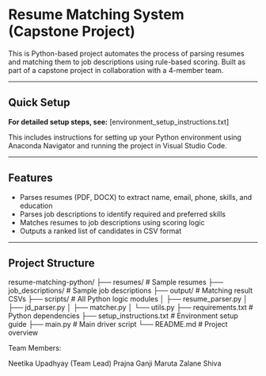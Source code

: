# Resume Matching System (Capstone Project)

This is Python-based project automates the process of parsing resumes and matching them to job descriptions using rule-based scoring. Built as part of a capstone project in collaboration with a 4-member team.

---

## Quick Setup

**For detailed setup steps, see:** [environment_setup_instructions.txt]

This includes instructions for setting up your Python environment using Anaconda Navigator and running the project in Visual Studio Code.

---

## Features

- Parses resumes (PDF, DOCX) to extract name, email, phone, skills, and education
- Parses job descriptions to identify required and preferred skills
- Matches resumes to job descriptions using scoring logic
- Outputs a ranked list of candidates in CSV format

---

## Project Structure

resume-matching-python/
├── resumes/ # Sample resumes
├── job_descriptions/ # Sample job descriptions
├── output/ # Matching result CSVs
├── scripts/ # All Python logic modules
│ ├── resume_parser.py
│ ├── jd_parser.py
│ ├── matcher.py
│ └── utils.py
├── requirements.txt # Python dependencies
├── setup_instructions.txt # Environment setup guide
├── main.py # Main driver script
└── README.md # Project overview

Team Members:

Neetika Upadhyay (Team Lead)
Prajna Ganji
Maruta Zalane
Shiva